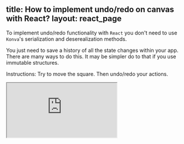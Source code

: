 title: How to implement undo/redo on canvas with React?
layout: react_page
---

To implement undo/redo functionality with `React` you don't need to use `Konva`'s serialization and deserealization methods.

You just need to save a history of all the state changes within your app. There are many ways to do this. It may be simpler do to that if you use immutable structures.

Instructions: Try to move the square. Then undo/redo your actions.

<iframe 
  src="https://codesandbox.io/embed/github/konvajs/site/tree/master/react-demos/undo_redo?hidenavigation=1&view=split&fontsize=10" 
  style={{
    width: "100%",
    height: "500px",
    border: 0,
    borderRadius: "4px",
    overflow: "hidden"
  }}
  sandbox="allow-modals allow-forms allow-popups allow-scripts allow-same-origin"
/>
